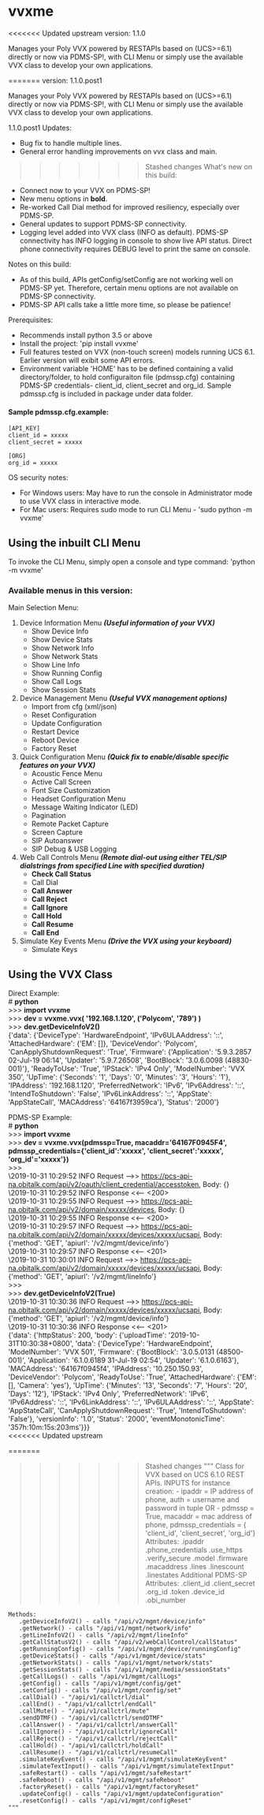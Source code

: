 # vvxme
<<<<<<< Updated upstream
version: 1.1.0

Manages your Poly VVX powered by RESTAPIs based on (UCS>=6.1) directly or now via PDMS-SP!, with CLI Menu or simply use the available VVX class to develop your own applications.

=======
version: 1.1.0.post1

Manages your Poly VVX powered by RESTAPIs based on (UCS>=6.1) directly or now via PDMS-SP!, with CLI Menu or simply use the available VVX class to develop your own applications.

1.1.0.post1 Updates:
  - Bug fix to handle multiple lines.
  - General error handling improvements on vvx class and main.    

>>>>>>> Stashed changes
What's new on this build:
  - Connect now to your VVX on PDMS-SP! 
  - New menu options in **bold**.
  - Re-worked Call Dial method for improved resiliency, especially over PDMS-SP.
  - General updates to support PDMS-SP connectivity.
  - Logging level added into VVX class (INFO as default). PDMS-SP connectivity has INFO logging in console to show live API status. Direct phone connectivity requires DEBUG level to print the same on console.  

Notes on this build:
  - As of this build, APIs getConfig/setConfig are not working well on PDMS-SP yet. Therefore, certain menu options are not available on PDMS-SP connectivity.
  - PDMS-SP API calls take a little more time, so please be patience!


Prerequisites:
  - Recommends install python 3.5 or above
  - Install the project:  'pip install vvxme'
  - Full features tested on VVX (non-touch screen) models running UCS 6.1. Earlier version will exibit some API errors.
  - Environment variable 'HOME' has to be defined containing a valid directory/folder, to hold configuraiton file (pdmssp.cfg) containing PDMS-SP credentials- client_id, client_secret and org_id. Sample pdmssp.cfg is included in package under data folder.

#### Sample pdmssp.cfg.example:
    [API_KEY]
    client_id = xxxxx
    client_secret = xxxxx

    [ORG]
    org_id = xxxxx

OS security notes:  
  - For Windows users: May have to run the console in Administrator mode to use VVX class in interactive mode.  
  - For Mac users: Requires sudo mode to run CLI Menu - 'sudo python -m vvxme'  

## Using the inbuilt CLI Menu
To invoke the CLI Menu, simply open a console and type command: 'python -m vvxme' 

### Available menus in this version:
Main Selection Menu:
  1. Device Information Menu *__(Useful information of your VVX)__*
      - Show Device Info
      - Show Device Stats
      - Show Network Info
      - Show Network Stats
      - Show Line Info
      - Show Running Config
      - Show Call Logs
      - Show Session Stats
  2. Device Management Menu *__(Useful VVX management options)__*
      - Import from cfg (xml/json)
      - Reset Configuration
      - Update Configuration
      - Restart Device
      - Reboot Device
      - Factory Reset
  3. Quick Configuration Menu *__(Quick fix to enable/disable specific features on your VVX)__*
      - Acoustic Fence Menu
      - Active Call Screen
      - Font Size Customization
      - Headset Configuration Menu
      - Message Waiting Indicator (LED)
      - Pagination
      - Remote Packet Capture
      - Screen Capture
      - SIP Autoanswer
      - SIP Debug & USB Logging
  4. Web Call Controls Menu *__(Remote dial-out using either TEL/SIP dialstrings from specified Line with specified duration)__*
      - **Check Call Status**
      - Call Dial 
      - **Call Answer**
      - **Call Reject**
      - **Call Ignore**
      - **Call Hold**
      - **Call Resume**
      - **Call End**
  5. Simulate Key Events Menu *__(Drive the VVX using your keyboard)__*
      - Simulate Keys 
  

## Using the VVX Class 

Direct Example:  
\# **python**  
\>>> **import vvxme**  
\>>> **dev = vvxme.vvx( '192.168.1.120', ('Polycom', '789') )**  
\>>> **dev.getDeviceInfoV2()**  
{'data': {'DeviceType': 'HardwareEndpoint', 'IPv6ULAAddress': '::', 'AttachedHardware': {'EM': []}, 'DeviceVendor': 'Polycom', 'CanApplyShutdownRequest': 'True', 'Firmware': {'Application': '5.9.3.2857 02-Jul-19 06:14', 'Updater': '5.9.7.26508', 'BootBlock': '3.0.6.0098 (48830-001)'}, 'ReadyToUse': 'True', 'IPStack': 'IPv4 Only', 'ModelNumber': 'VVX 350', 'UpTime': {'Seconds': '1', 'Days': '0', 'Minutes': '3', 'Hours': '1'}, 'IPAddress': '192.168.1.120', 'PreferredNetwork': 'IPv6', 'IPv6Address': '::', 'IntendToShutdown': 'False', 'IPv6LinkAddress': '::', 'AppState': 'AppStateCall', 'MACAddress': '64167f3959ca'}, 'Status': '2000'}  
  
PDMS-SP Example:  
\# **python**  
\>>> **import vvxme**  
\>>> **dev = vvxme.vvx(pdmssp=True, macaddr='64167F0945F4', pdmssp_credentials={'client_id':'xxxxx', 'client_secret':'xxxxx', 'org_id'='xxxxx'})**  
\>>>   
\2019-10-31 10:29:52 INFO     Request -->> https://pcs-api-na.obitalk.com/api/v2/oauth/client_credential/accesstoken, Body: {}  
\2019-10-31 10:29:52 INFO     Response <<-- <200>  
\2019-10-31 10:29:55 INFO     Request -->> https://pcs-api-na.obitalk.com/api/v2/domain/xxxxx/devices, Body: {}  
\2019-10-31 10:29:55 INFO     Response <<-- <200>  
\2019-10-31 10:29:57 INFO     Request -->> https://pcs-api-na.obitalk.com/api/v2/domain/xxxxx/devices/xxxxx/ucsapi, Body: {'method': \'GET', 'apiurl': '/v2/mgmt/device/info'}  
\2019-10-31 10:29:57 INFO     Response <<-- <201>  
\2019-10-31 10:30:01 INFO     Request -->> https://pcs-api-na.obitalk.com/api/v2/domain/xxxxx/devices/xxxxx/ucsapi, Body: {'method': \'GET', 'apiurl': '/v2/mgmt/lineInfo'}  
\>>>    
\>>> **dev.getDeviceInfoV2(True)**  
\2019-10-31 10:30:36 INFO     Request -->> https://pcs-api-na.obitalk.com/api/v2/domain/xxxxx/devices/xxxxx/ucsapi, Body: {'method': 'GET', 'apiurl': '/v2/mgmt/device/info'}  
\2019-10-31 10:30:36 INFO     Response <<-- <201>  
{'data': {'httpStatus': 200, 'body': {'uploadTime': '2019-10-31T10:30:38+0800', 'data': {'DeviceType': 'HardwareEndpoint', 'ModelNumber': 'VVX 501', 'Firmware': {'BootBlock': '3.0.5.0131 (48500-001)', 'Application': '6.1.0.6189 31-Jul-19 02:54', 'Updater': '6.1.0.6163'}, 'MACAddress': '64167f0945f4', 'IPAddress': '10.250.150.93', 'DeviceVendor': 'Polycom', 'ReadyToUse': 'True', 'AttachedHardware': {'EM': [], 'Camera': 'yes'}, 'UpTime': {'Minutes': '13', 'Seconds': '7', 'Hours': '20', 'Days': '12'}, 'IPStack': 'IPv4 Only', 'PreferredNetwork': 'IPv6', 'IPv6Address': '::', 'IPv6LinkAddress': '::', 'IPv6ULAAddress': '::', 'AppState': 'AppStateCall', 'CanApplyShutdownRequest': 'True', 'IntendToShutdown': 'False'}, 'versionInfo': '1.0', 'Status': '2000', 'eventMonotonicTime': '357h:10m:15s:203ms'}}}  
<<<<<<< Updated upstream


=======


>>>>>>> Stashed changes
    """
    Class for VVX based on UCS 6.1.0 REST APIs.
    INPUTS for instance creation:
        - ipaddr = IP address of phone, auth = username and password in tuple
        OR
        - pdmssp = True, macaddr = mac address of phone, pdmssp_credentials = { 'client_id', 'client_secret', 'org_id'}
    Attributes:
        .ipaddr
        .phone_credentials
        .use_https
        .verify_secure
        .model
        .firmware
        .macaddress
        .lines
        .linescount
        .linestates
    Additional PDMS-SP Attributes:
        .client_id
        .client_secret
        .org_id
        .token
        .device_id
        .obi_number
    
    Methods:
       .getDeviceInfoV2() - calls "/api/v2/mgmt/device/info"
       .getNetwork() - calls "/api/v1/mgmt/network/info"
       .getLineInfoV2() - calls "/api/v2/mgmt/lineInfo"
       .getCallStatusV2() - calls "/api/v2/webCallControl/callStatus"
       .getRunningConfig() - calls "/api/v1/mgmt/device/runningConfig"
       .getDeviceStats() - calls "/api/v1/mgmt/device/stats"
       .getNetworkStats() - calls "/api/v1/mgmt/network/stats"
       .getSessionStats() - calls "/api/v1/mgmt/media/sessionStats"
       .getCallLogs() - calls "/api/v1/mgmt/callLogs"
       .getConfig() - calls "/api/v1/mgmt/config/get"
       .setConfig() - calls "/api/v1/mgmt/config/set"
       .callDial() - "/api/v1/callctrl/dial"
       .callEnd() - "/api/v1/callctrl/endCall"
       .callMute() - "/api/v1/callctrl/mute"
       .sendDTMF() - "/api/v1/callctrl/sendDTMF"
       .callAnswer() - "/api/v1/callctrl/answerCall"
       .callIgnore() - "/api/v1/callctrl/ignoreCall"
       .callReject() - "/api/v1/callctrl/rejectCall"
       .callHold() - "/api/v1/callctrl/holdCall"
       .callResume() - "/api/v1/callctrl/resumeCall"
       .simulateKeyEvent() - calls "/api/v1/mgmt/simulateKeyEvent"
       .simulateTextInput() - calls "/api/v1/mgmt/simulateTextInput"
       .safeRestart() - calls "/api/v1/mgmt/safeRestart"
       .safeReboot() - calls "/api/v1/mgmt/safeReboot"
       .factoryReset() - calls "/api/v1/mgmt/factoryReset"
       .updateConfig() - calls "/api/v1/mgmt/updateConfiguration"
       .resetConfig() - calls "/api/v1/mgmt/configReset"
    """
